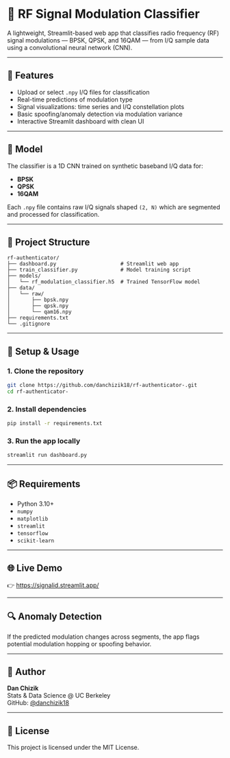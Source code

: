 # 📡 RF Signal Modulation Classifier

A lightweight, Streamlit-based web app that classifies radio frequency (RF) signal modulations — BPSK, QPSK, and 16QAM — from I/Q sample data using a convolutional neural network (CNN).

---

## 🚀 Features

- Upload or select `.npy` I/Q files for classification  
- Real-time predictions of modulation type  
- Signal visualizations: time series and I/Q constellation plots  
- Basic spoofing/anomaly detection via modulation variance  
- Interactive Streamlit dashboard with clean UI

---

## 🧠 Model

The classifier is a 1D CNN trained on synthetic baseband I/Q data for:

- **BPSK**  
- **QPSK**  
- **16QAM**

Each `.npy` file contains raw I/Q signals shaped `(2, N)` which are segmented and processed for classification.

---

## 📁 Project Structure

```
rf-authenticator/
├── dashboard.py                     # Streamlit web app
├── train_classifier.py              # Model training script
├── models/
│   └── rf_modulation_classifier.h5  # Trained TensorFlow model
├── data/
│   └── raw/
│       ├── bpsk.npy
│       ├── qpsk.npy
│       └── qam16.npy
├── requirements.txt
└── .gitignore
```

---

## 🔧 Setup & Usage

### 1. Clone the repository

```bash
git clone https://github.com/danchizik18/rf-authenticator-.git
cd rf-authenticator-
```

### 2. Install dependencies

```bash
pip install -r requirements.txt
```

### 3. Run the app locally

```bash
streamlit run dashboard.py
```

---

## 📦 Requirements

- Python 3.10+
- `numpy`
- `matplotlib`
- `streamlit`
- `tensorflow`
- `scikit-learn`

---

## 🌐 Live Demo

👉 https://signalid.streamlit.app/

---

## 🔍 Anomaly Detection

If the predicted modulation changes across segments, the app flags potential modulation hopping or spoofing behavior.

---

## 🧠 Author

**Dan Chizik**  
Stats & Data Science @ UC Berkeley  
GitHub: [@danchizik18](https://github.com/danchizik18)

---

## 📜 License

This project is licensed under the MIT License.
